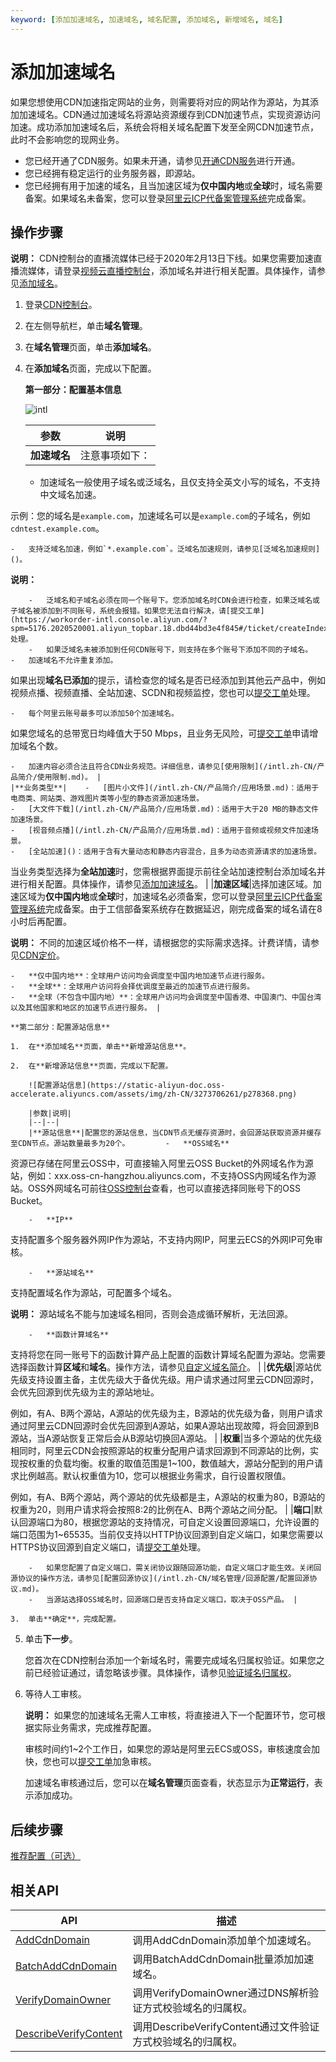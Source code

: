 ```yaml
---
keyword: [添加加速域名, 加速域名, 域名配置, 添加域名, 新增域名, 域名]
---
```


# 添加加速域名

如果您想使用CDN加速指定网站的业务，则需要将对应的网站作为源站，为其添加加速域名。CDN通过加速域名将源站资源缓存到CDN加速节点，实现资源访问加速。成功添加加速域名后，系统会将相关域名配置下发至全网CDN加速节点，此时不会影响您的现网业务。

-   您已经开通了CDN服务。如果未开通，请参见[开通CDN服务](/intl.zh-CN/快速入门/开通CDN服务.md)进行开通。
-   您已经拥有稳定运行的业务服务器，即源站。
-   您已经拥有用于加速的域名，且当加速区域为**仅中国内地**或**全球**时，域名需要备案。如果域名未备案，您可以登录[阿里云ICP代备案管理系统](https://beian.aliyun.com/pcContainer/myorder)完成备案。

## 操作步骤

**说明：** CDN控制台的直播流媒体已经于2020年2月13日下线。如果您需要加速直播流媒体，请登录[视频云直播控制台](https://live.console.aliyun.com/?spm=5176.2020520107.1001.38.719a8383swVAvA#/live/domains)，添加域名并进行相关配置。具体操作，请参见[添加域名](/intl.zh-CN/控制台指南/域名管理/添加域名/添加域名.md)。

1.  登录[CDN控制台](https://cdn.console.aliyun.com)。

2.  在左侧导航栏，单击**域名管理**。

3.  在**域名管理**页面，单击**添加域名**。

4.  在**添加域名**页面，完成以下配置。

    **第一部分：配置基本信息**

    ![intl](https://static-aliyun-doc.oss-accelerate.aliyuncs.com/assets/img/zh-CN/0897706261/p94747.png)

    |参数|说明|
    |--|--|
    |**加速域名**|注意事项如下：

    -   加速域名一般使用子域名或泛域名，且仅支持全英文小写的域名，不支持中文域名加速。

示例：您的域名是`example.com`，加速域名可以是`example.com`的子域名，例如`cdntest.example.com`。

    -   支持泛域名加速，例如`*.example.com`。泛域名加速规则，请参见[泛域名加速规则]()。

**说明：**

        -   泛域名和子域名必须在同一个账号下。您添加域名时CDN会进行检查，如果泛域名或子域名被添加到不同账号，系统会报错。如果您无法自行解决，请[提交工单](https://workorder-intl.console.aliyun.com/?spm=5176.2020520001.aliyun_topbar.18.dbd44bd3e4f845#/ticket/createIndex)处理。
        -   如果泛域名未被添加到任何CDN账号下，则支持在多个账号下添加不同的子域名。
    -   加速域名不允许重复添加。

如果出现**域名已添加**的提示，请检查您的域名是否已经添加到其他云产品中，例如视频点播、视频直播、全站加速、SCDN和视频监控，您也可以[提交工单](https://workorder-intl.console.aliyun.com/?spm=5176.2020520001.aliyun_topbar.18.dbd44bd3e4f845#/ticket/createIndex)处理。

    -   每个阿里云账号最多可以添加50个加速域名。

如果您域名的总带宽日均峰值大于50 Mbps，且业务无风险，可[提交工单](https://workorder-intl.console.aliyun.com/?spm=5176.2020520001.aliyun_topbar.18.dbd44bd3e4f845#/ticket/createIndex)申请增加域名个数。

    -   加速内容必须合法且符合CDN业务规范。详细信息，请参见[使用限制](/intl.zh-CN/产品简介/使用限制.md)。 |
    |**业务类型**|    -   [图片小文件](/intl.zh-CN/产品简介/应用场景.md)：适用于电商类、网站类、游戏图片类等小型的静态资源加速场景。
    -   [大文件下载](/intl.zh-CN/产品简介/应用场景.md)：适用于大于20 MB的静态文件加速场景。
    -   [视音频点播](/intl.zh-CN/产品简介/应用场景.md)：适用于音频或视频文件加速场景。
    -   [全站加速]()：适用于含有大量动态和静态内容混合，且多为动态资源请求的加速场景。

当业务类型选择为**全站加速**时，您需根据界面提示前往全站加速控制台添加域名并进行相关配置。具体操作，请参见[添加加速域名]()。 |
    |**加速区域**|选择加速区域。加速区域为**仅中国内地**或**全球**时，加速域名必须备案，您可以登录[阿里云ICP代备案管理系统](https://beian.aliyun.com/pcContainer/myorder)完成备案。由于工信部备案系统存在数据延迟，刚完成备案的域名请在8小时后再配置。

**说明：** 不同的加速区域价格不一样，请根据您的实际需求选择。计费详情，请参见[CDN定价](https://www.alibabacloud.com/zh/product/cdn/pricing)。

    -   **仅中国内地**：全球用户访问均会调度至中国内地加速节点进行服务。
    -   **全球**：全球用户访问将会择优调度至最近的加速节点进行服务。
    -   **全球（不包含中国内地）**：全球用户访问均会调度至中国香港、中国澳门、中国台湾以及其他国家和地区的加速节点进行服务。 |

    **第二部分：配置源站信息**

    1.  在**添加域名**页面，单击**新增源站信息**。

    2.  在**新增源站信息**页面，完成以下配置。

        ![配置源站信息](https://static-aliyun-doc.oss-accelerate.aliyuncs.com/assets/img/zh-CN/3273706261/p278368.png)

        |参数|说明|
        |--|--|
        |**源站信息**|配置您的源站信息，当CDN节点无缓存资源时，会回源站获取资源并缓存至CDN节点。源站数量最多为20个。        -   **OSS域名**

资源已存储在阿里云OSS中，可直接输入阿里云OSS Bucket的外网域名作为源站，例如：xxx.oss-cn-hangzhou.aliyuncs.com，不支持OSS内网域名作为源站。OSS外网域名可前往[OSS控制台](https://oss.console.aliyun.com/)查看，也可以直接选择同账号下的OSS Bucket。

        -   **IP**

支持配置多个服务器外网IP作为源站，不支持内网IP，阿里云ECS的外网IP可免审核。

        -   **源站域名**

支持配置域名作为源站，可配置多个域名。

**说明：** 源站域名不能与加速域名相同，否则会造成循环解析，无法回源。

        -   **函数计算域名**

支持将您在同一账号下的函数计算产品上配置的函数计算域名配置为源站。您需要选择函数计算**区域**和**域名**。操作方法，请参见[自定义域名简介]()。 |
        |**优先级**|源站优先级支持设置主备，主优先级大于备优先级。用户请求通过阿里云CDN回源时，会优先回源到优先级为主的源站地址。

例如，有A、B两个源站，A源站的优先级为主，B源站的优先级为备，则用户请求通过阿里云CDN回源时会优先回源到A源站，如果A源站出现故障，将会回源到B源站，当A源站恢复正常后会从B源站切换回A源站。 |
        |**权重**|当多个源站的优先级相同时，阿里云CDN会按照源站的权重分配用户请求回源到不同源站的比例，实现按权重的负载均衡。权重的取值范围是1~100，数值越大，源站分配到的用户请求比例越高。默认权重值为10，您可以根据业务需求，自行设置权限值。

例如，有A、B两个源站，两个源站的优先级都是主，A源站的权重为80，B源站的权重为20，则用户请求将会按照8:2的比例在A、B两个源站之间分配。 |
        |**端口**|默认回源端口为80，根据您源站的支持情况，可自定义设置回源端口，允许设置的端口范围为1~65535。当前仅支持以HTTP协议回源到自定义端口，如果您需要以HTTPS协议回源到自定义端口，请[提交工单](https://workorder-intl.console.aliyun.com/?spm=5176.2020520001.aliyun_topbar.18.dbd44bd3e4f845#/ticket/createIndex)处理。

        -   如果您配置了自定义端口，需关闭协议跟随回源功能，自定义端口才能生效。关闭回源协议的操作方法，请参见[配置回源协议](/intl.zh-CN/域名管理/回源配置/配置回源协议.md)。
        -   当源站选择OSS域名时，回源端口是否支持自定义端口，取决于OSS产品。 |

    3.  单击**确定**，完成配置。

5.  单击**下一步**。

    您首次在CDN控制台添加一个新域名时，需要完成域名归属权验证。如果您之前已经验证通过，请忽略该步骤。具体操作，请参见[验证域名归属权]()。

6.  等待人工审核。

    **说明：** 如果您的加速域名无需人工审核，将直接进入下一个配置环节，您可根据实际业务需求，完成推荐配置。

    审核时间约1~2个工作日，如果您的源站是阿里云ECS或OSS，审核速度会加快，您也可以[提交工单](https://workorder-intl.console.aliyun.com/?spm=5176.2020520001.aliyun_topbar.18.dbd44bd3e4f845#/ticket/createIndex)加急审核。

    加速域名审核通过后，您可以在**域名管理**页面查看，状态显示为**正常运行**，表示添加成功。


## 后续步骤

[推荐配置（可选）](/intl.zh-CN/快速入门/推荐配置（可选）.md)

## 相关API

|API|描述|
|---|--|
|[AddCdnDomain](/intl.zh-CN/新版API参考/域名管理类接口/添加加速域名.md)|调用AddCdnDomain添加单个加速域名。|
|[BatchAddCdnDomain](/intl.zh-CN/新版API参考/域名管理类接口/批量添加加速域名.md)|调用BatchAddCdnDomain批量添加加速域名。|
|[VerifyDomainOwner](/intl.zh-CN/新版API参考/域名管理类接口/域名归属权校验.md)|调用VerifyDomainOwner通过DNS解析验证方式校验域名的归属权。|
|[DescribeVerifyContent](/intl.zh-CN/新版API参考/域名管理类接口/获取归属校验内容.md)|调用DescribeVerifyContent通过文件验证方式校验域名的归属权。|

